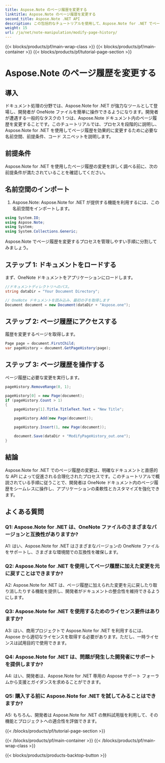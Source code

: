 ```yaml
---
title: Aspose.Note のページ履歴を変更する
linktitle: Aspose.Note のページ履歴を変更する
second_title: Aspose.Note .NET API
description: この包括的なチュートリアルを使用して、Aspose.Note for .NET でページ履歴を変更する方法を学びます。ドキュメント処理能力を簡単に強化します。
weight: 15
url: /ja/net/note-manipulation/modify-page-history/
---
```


{{< blocks/products/pf/main-wrap-class >}}
{{< blocks/products/pf/main-container >}}
{{< blocks/products/pf/tutorial-page-section >}}

# Aspose.Note のページ履歴を変更する

## 導入

ドキュメント処理の分野では、Aspose.Note for .NET が強力なツールとして登場し、開発者が OneNote ファイルを簡単に操作できるようになります。開発者が遭遇する一般的なタスクの 1 つは、Aspose.Note ドキュメント内のページ履歴を変更することです。このチュートリアルでは、プロセスを段階的に説明し、Aspose.Note for .NET を使用してページ履歴を効果的に変更するために必要な名前空間、前提条件、コード スニペットを説明します。

## 前提条件

Aspose.Note for .NET を使用したページ履歴の変更を詳しく調べる前に、次の前提条件が満たされていることを確認してください。

## 名前空間のインポート

1. Aspose.Note: Aspose.Note for .NET が提供する機能を利用するには、この名前空間をインポートします。

```csharp
using System.IO;
using Aspose.Note;
using System;
using System.Collections.Generic;
```

Aspose.Note でページ履歴を変更するプロセスを管理しやすい手順に分割してみましょう。

## ステップ 1: ドキュメントをロードする

まず、OneNote ドキュメントをアプリケーションにロードします。

```csharp
//ドキュメントディレクトリへのパス。
string dataDir = "Your Document Directory";

// OneNote ドキュメントを読み込み、最初の子を取得します
Document document = new Document(dataDir + "Aspose.one");
```

## ステップ 2: ページ履歴にアクセスする

履歴を変更するページを取得します。

```csharp
Page page = document.FirstChild;
var pageHistory = document.GetPageHistory(page);
```

## ステップ 3: ページ履歴を操作する

ページ履歴に必要な変更を実行します。

```csharp
pageHistory.RemoveRange(0, 1);

pageHistory[0] = new Page(document);
if (pageHistory.Count > 1)
{
    pageHistory[1].Title.TitleText.Text = "New Title";

    pageHistory.Add(new Page(document));

    pageHistory.Insert(1, new Page(document));

    document.Save(dataDir + "ModifyPageHistory_out.one");
}
```

## 結論

Aspose.Note for .NET でのページ履歴の変更は、明確なドキュメントと直感的な API によって促進される合理化されたプロセスです。このチュートリアルで概説されている手順に従うことで、開発者は OneNote ドキュメント内のページ履歴をシームレスに操作し、アプリケーションの柔軟性とカスタマイズを強化できます。

## よくある質問

### Q1: Aspose.Note for .NET は、OneNote ファイルのさまざまなバージョンと互換性がありますか?

A1: はい、Aspose.Note for .NET はさまざまなバージョンの OneNote ファイルをサポートし、さまざまな環境間での互換性を確保します。

### Q2: Aspose.Note for .NET を使用してページ履歴に加えた変更を元に戻すことはできますか?

A2: Aspose.Note for .NET は、ページ履歴に加えられた変更を元に戻したり取り消したりする機能を提供し、開発者がドキュメントの整合性を維持できるようにします。

### Q3: Aspose.Note for .NET を使用するためのライセンス要件はありますか?

A3: はい、商用プロジェクトで Aspose.Note for .NET を利用するには、Aspose から適切なライセンスを取得する必要があります。ただし、一時ライセンスは試用目的で使用できます。

### Q4: Aspose.Note for .NET は、問題が発生した開発者にサポートを提供しますか?

A4: はい、開発者は、Aspose.Note for .NET 専用の Aspose サポート フォーラムから支援とガイダンスを求めることができます。

### Q5: 購入する前に Aspose.Note for .NET を試してみることはできますか?

A5: もちろん、開発者は Aspose.Note for .NET の無料試用版を利用して、その機能とプロジェクトへの適合性を評価できます。

{{< /blocks/products/pf/tutorial-page-section >}}

{{< /blocks/products/pf/main-container >}}
{{< /blocks/products/pf/main-wrap-class >}}

{{< blocks/products/products-backtop-button >}}
